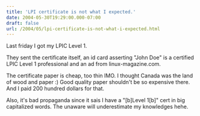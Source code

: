 ```yaml
---
title: 'LPI certificate is not what I expected.'
date: 2004-05-30T19:29:00.000-07:00
draft: false
url: /2004/05/lpi-certificate-is-not-what-i-expected.html
---
```


Last friday I got my LPIC Level 1.  
  
They sent the certificate itself, an id card asserting "John Doe" is a certified LPIC Level 1 professional and an ad from linux-magazine.com.  
  
The certificate paper is cheap, too thin IMO. I thought Canada was the land of wood and paper :) Good quality paper shouldn't be so expensive there. And I paid 200 hundred dollars for that.  
  
Also, it's bad propaganda since it sais I have a "\[b\]Level 1\[b\]" cert in big capitalized words. The unaware will underestimate my knowledges hehe.
